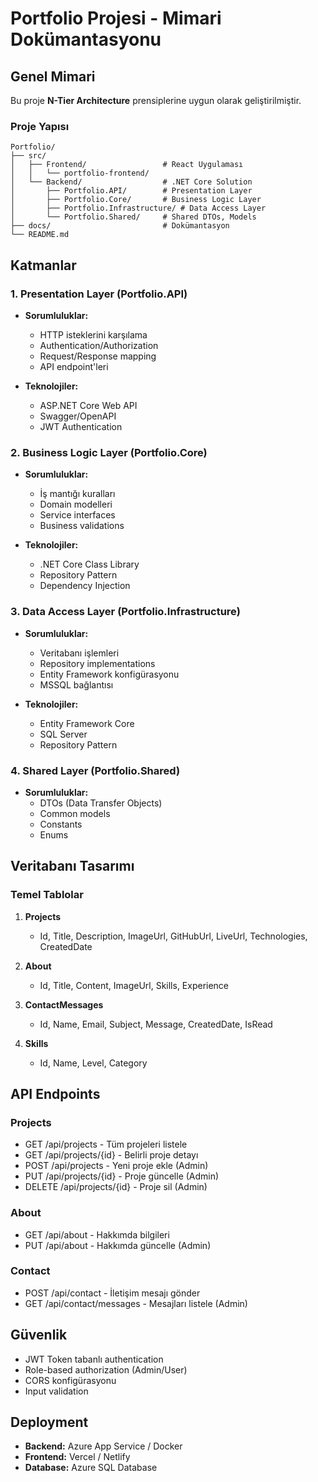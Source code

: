 # Portfolio Projesi - Mimari Dokümantasyonu

## Genel Mimari

Bu proje **N-Tier Architecture** prensiplerine uygun olarak geliştirilmiştir.

### Proje Yapısı

```
Portfolio/
├── src/
│   ├── Frontend/                 # React Uygulaması
│   │   └── portfolio-frontend/
│   └── Backend/                  # .NET Core Solution
│       ├── Portfolio.API/        # Presentation Layer
│       ├── Portfolio.Core/       # Business Logic Layer
│       ├── Portfolio.Infrastructure/ # Data Access Layer
│       └── Portfolio.Shared/     # Shared DTOs, Models
├── docs/                         # Dokümantasyon
└── README.md
```

## Katmanlar

### 1. Presentation Layer (Portfolio.API)
- **Sorumluluklar:**
  - HTTP isteklerini karşılama
  - Authentication/Authorization
  - Request/Response mapping
  - API endpoint'leri

- **Teknolojiler:**
  - ASP.NET Core Web API
  - Swagger/OpenAPI
  - JWT Authentication

### 2. Business Logic Layer (Portfolio.Core)
- **Sorumluluklar:**
  - İş mantığı kuralları
  - Domain modelleri
  - Service interfaces
  - Business validations

- **Teknolojiler:**
  - .NET Core Class Library
  - Repository Pattern
  - Dependency Injection

### 3. Data Access Layer (Portfolio.Infrastructure)
- **Sorumluluklar:**
  - Veritabanı işlemleri
  - Repository implementations
  - Entity Framework konfigürasyonu
  - MSSQL bağlantısı

- **Teknolojiler:**
  - Entity Framework Core
  - SQL Server
  - Repository Pattern

### 4. Shared Layer (Portfolio.Shared)
- **Sorumluluklar:**
  - DTOs (Data Transfer Objects)
  - Common models
  - Constants
  - Enums

## Veritabanı Tasarımı

### Temel Tablolar

1. **Projects**
   - Id, Title, Description, ImageUrl, GitHubUrl, LiveUrl, Technologies, CreatedDate

2. **About**
   - Id, Title, Content, ImageUrl, Skills, Experience

3. **ContactMessages**
   - Id, Name, Email, Subject, Message, CreatedDate, IsRead

4. **Skills**
   - Id, Name, Level, Category

## API Endpoints

### Projects
- GET /api/projects - Tüm projeleri listele
- GET /api/projects/{id} - Belirli proje detayı
- POST /api/projects - Yeni proje ekle (Admin)
- PUT /api/projects/{id} - Proje güncelle (Admin)
- DELETE /api/projects/{id} - Proje sil (Admin)

### About
- GET /api/about - Hakkımda bilgileri
- PUT /api/about - Hakkımda güncelle (Admin)

### Contact
- POST /api/contact - İletişim mesajı gönder
- GET /api/contact/messages - Mesajları listele (Admin)

## Güvenlik

- JWT Token tabanlı authentication
- Role-based authorization (Admin/User)
- CORS konfigürasyonu
- Input validation

## Deployment

- **Backend:** Azure App Service / Docker
- **Frontend:** Vercel / Netlify
- **Database:** Azure SQL Database
